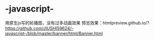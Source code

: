 # -javascript-
用原生js写的轮播图，没有过多动画效果
预览效果：htmlpreview.github.io/?https://github.com/JIUSHI59624/-javascript-/blob/master/banner/html/Banner.html
